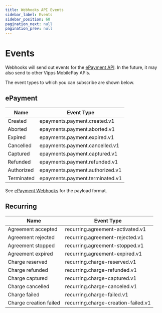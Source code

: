 ```yaml
---
title: Webhooks API Events
sidebar_label: Events
sidebar_position: 60
pagination_next: null
pagination_prev: null
---
```


# Events

Webhooks will send out events for the
[ePayment API](https://developer.vippsmobilepay.com/docs/APIs/epayment-api/features/webhooks).
In the future, it may also send to other Vipps MobilePay APIs.

The event types to which you can subscribe are shown below.

## ePayment

| Name       | Event Type                      |
| ---------- | ------------------------------- |
| Created    | epayments.payment.created.v1    |
| Aborted    | epayments.payment.aborted.v1    |
| Expired    | epayments.payment.expired.v1    |
| Cancelled  | epayments.payment.cancelled.v1  |
| Captured   | epayments.payment.captured.v1   |
| Refunded   | epayments.payment.refunded.v1   |
| Authorized | epayments.payment.authorized.v1 |
| Terminated | epayments.payment.terminated.v1 |

See [ePayment Webhooks](https://developer.vippsmobilepay.com/docs/APIs/epayment-api/features/webhooks) for the payload format.

## Recurring

| Name                   | Event Type                           |
| ---------------------- | ------------------------------------ |
| Agreement accepted     | recurring.agreement-activated.v1     |
| Agreement rejected     | recurring.agreement-rejected.v1      |
| Agreement stopped      | recurring.agreement-stopped.v1       |
| Agreement expired      | recurring.agreement-expired.v1       |
| Charge reserved        | recurring.charge-reserved.v1         |
| Charge refunded        | recurring.charge-refunded.v1         |
| Charge captured        | recurring.charge-captured.v1         |
| Charge cancelled       | recurring.charge-canceled.v1         |
| Charge failed          | recurring.charge-failed.v1           |
| Charge creation failed | recurring.charge-creation-failed.v1  |
